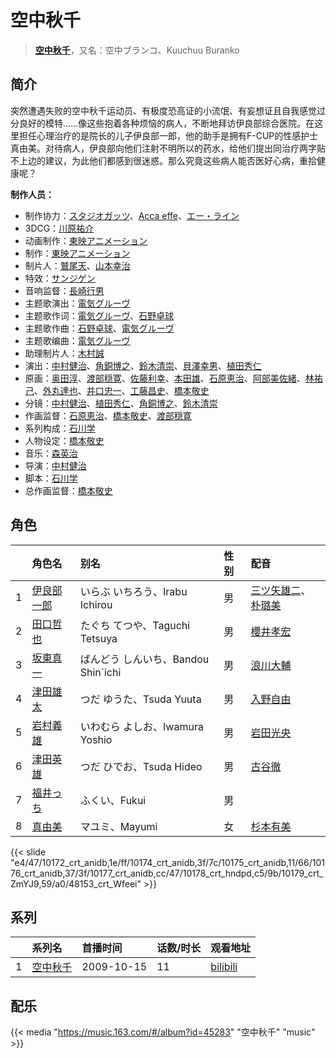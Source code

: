 # 空中秋千


> <u>**[空中秋千](https://bgm.tv/subject/2531)**</u>，又名：空中ブランコ、Kuuchuu Buranko

## 简介

突然遭遇失败的空中秋千运动员、有极度恐高证的小流氓、有妄想证且自我感觉过分良好的模特……像这些抱着各种烦恼的病人，不断地拜访伊良部综合医院。在这里担任心理治疗的是院长的儿子伊良部一郎，他的助手是拥有F-CUP的性感护士真由美。对待病人，伊良部向他们注射不明所以的药水，给他们提出同治疗两字贴不上边的建议，为此他们都感到很迷惑。那么究竟这些病人能否医好心病，重拾健康呢？

**制作人员：**
- 制作协力：[スタジオガッツ](https://bgm.tv/person/43620)、[Acca effe](https://bgm.tv/person/37190)、[エー・ライン](https://bgm.tv/person/2234)
- 3DCG：[川原祐介](https://bgm.tv/person/65298)
- 动画制作：[東映アニメーション](https://bgm.tv/person/3045)
- 制作：[東映アニメーション](https://bgm.tv/person/3045)
- 制片人：[鷲尾天](https://bgm.tv/person/2466)、[山本幸治](https://bgm.tv/person/24336)
- 特效：[サンジゲン](https://bgm.tv/person/7061)
- 音响监督：[長崎行男](https://bgm.tv/person/2534)
- 主题歌演出：[電気グルーヴ](https://bgm.tv/person/9160)
- 主题歌作词：[電気グルーヴ](https://bgm.tv/person/9160)、[石野卓球](https://bgm.tv/person/11029)
- 主题歌作曲：[石野卓球](https://bgm.tv/person/11029)、[電気グルーヴ](https://bgm.tv/person/9160)
- 主题歌编曲：[電気グルーヴ](https://bgm.tv/person/9160)
- 助理制片人：[木村誠](https://bgm.tv/person/15662)
- 演出：[中村健治](https://bgm.tv/person/2037)、[角銅博之](https://bgm.tv/person/631)、[鈴木清崇](https://bgm.tv/person/13187)、[貝澤幸男](https://bgm.tv/person/950)、[植田秀仁](https://bgm.tv/person/806)
- 原画：[奥田淳](https://bgm.tv/person/313)、[渡部穏寛](https://bgm.tv/person/23345)、[佐藤利幸](https://bgm.tv/person/3205)、[本田雄](https://bgm.tv/person/1383)、[石原恵治](https://bgm.tv/person/2884)、[阿部美佐緒](https://bgm.tv/person/11377)、[林祐己](https://bgm.tv/person/8033)、[外丸達也](https://bgm.tv/person/11286)、[井口忠一](https://bgm.tv/person/3000)、[工藤昌史](https://bgm.tv/person/2562)、[橋本敬史](https://bgm.tv/person/3426)
- 分镜：[中村健治](https://bgm.tv/person/2037)、[植田秀仁](https://bgm.tv/person/806)、[角銅博之](https://bgm.tv/person/631)、[鈴木清崇](https://bgm.tv/person/13187)
- 作画监督：[石原恵治](https://bgm.tv/person/2884)、[橋本敬史](https://bgm.tv/person/3426)、[渡部穏寛](https://bgm.tv/person/23345)
- 系列构成：[石川学](https://bgm.tv/person/11939)
- 人物设定：[橋本敬史](https://bgm.tv/person/3426)
- 音乐：[森英治](https://bgm.tv/person/582)
- 导演：[中村健治](https://bgm.tv/person/2037)
- 脚本：[石川学](https://bgm.tv/person/11939)
- 总作画监督：[橋本敬史](https://bgm.tv/person/3426)

## 角色

|     |   角色名   |   别名  | 性别 |  配音  |
|:--- |:------  |:----      |:---  |:--   |
| 1 | [伊良部一郎](https://bgm.tv/character/10172) | いらぶ いちろう、Irabu Ichirou | 男 | [三ツ矢雄二](https://bgm.tv/person/3249)、[朴璐美](https://bgm.tv/person/4027) |
| 2 | [田口哲也](https://bgm.tv/character/10174) | たぐち てつや、Taguchi Tetsuya | 男 | [櫻井孝宏](https://bgm.tv/person/4015) |
| 3 | [坂東真一](https://bgm.tv/character/10175) | ばんどう しんいち、Bandou Shin`ichi | 男 | [浪川大輔](https://bgm.tv/person/4254) |
| 4 | [津田雄太](https://bgm.tv/character/10176) | つだ ゆうた、Tsuda Yuuta | 男 | [入野自由](https://bgm.tv/person/4258) |
| 5 | [岩村義雄](https://bgm.tv/character/10177) | いわむら よしお、Iwamura Yoshio | 男 | [岩田光央](https://bgm.tv/person/3889) |
| 6 | [津田英雄](https://bgm.tv/character/10178) | つだ ひでお、Tsuda Hideo | 男 | [古谷徹](https://bgm.tv/person/4095) |
| 7 | [福井っち](https://bgm.tv/character/10179) | ふくい、Fukui | 男 |  |
| 8 | [真由美](https://bgm.tv/character/48153) | マユミ、Mayumi | 女 | [杉本有美](https://bgm.tv/person/64068) |

{{< slide "e4/47/10172_crt_anidb,1e/ff/10174_crt_anidb,3f/7c/10175_crt_anidb,11/66/10176_crt_anidb,37/3f/10177_crt_anidb,cc/47/10178_crt_hndpd,c5/9b/10179_crt_ZmYJ9,59/a0/48153_crt_Wfeei" >}}

## 系列

|     |   系列名   |   首播时间  | 话数/时长  | 观看地址 |
|:---  |:------    |:----      |:---       |:---  |
| 1 |[空中秋千](https://bgm.tv/subject/2531)| 2009-10-15 | 11 | [bilibili](https://www.bilibili.com/bangumi/play/ep21198)  |


## 配乐

{{< media "https://music.163.com/#/album?id=45283"
"空中秋千"
"music" >}}
